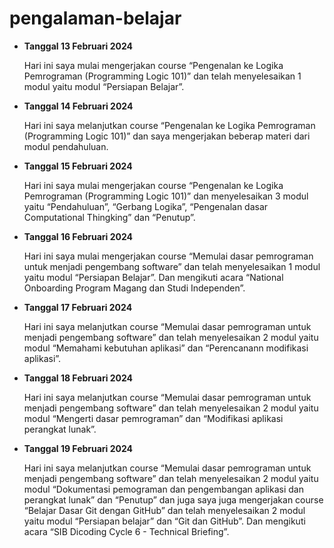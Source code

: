 # pengalaman-belajar
- **Tanggal 13 Februari 2024**
  <p> Hari ini saya mulai mengerjakan course “Pengenalan ke Logika Pemrograman (Programming Logic 101)” dan telah menyelesaikan 1 modul yaitu modul “Persiapan Belajar”.</p>

- **Tanggal 14 Februari 2024**
  <p> Hari ini saya melanjutkan course “Pengenalan ke Logika Pemrograman (Programming Logic 101)” dan saya mengerjakan beberap materi dari modul pendahuluan.</p>
 
- **Tanggal 15 Februari 2024**
  <p>Hari ini saya mulai mengerjakan course “Pengenalan ke Logika Pemrograman (Programming Logic 101)” dan menyelesaikan 3 modul yaitu “Pendahuluan”, “Gerbang Logika”, “Pengenalan dasar   Computational Thingking” dan “Penutup”.</p>
 
- **Tanggal 16 Februari 2024**
  <p>Hari ini saya mulai mengerjakan course “Memulai dasar pemrograman untuk menjadi pengembang software” dan telah menyelesaikan 1 modul yaitu modul “Persiapan Belajar”. Dan mengikuti acara “National Onboarding Program Magang dan Studi Independen”.</p>
    
- **Tanggal 17 Februari 2024**
  <p>Hari ini saya melanjutkan course “Memulai dasar pemrograman untuk menjadi pengembang software” dan telah menyelesaikan 2 modul yaitu modul “Memahami kebutuhan aplikasi” dan “Perencanann modifikasi aplikasi”.</p>
 
- **Tanggal 18 Februari 2024**
   <p> Hari ini saya melanjutkan course “Memulai dasar pemrograman untuk menjadi pengembang software” dan telah menyelesaikan 2 modul yaitu modul “Mengerti dasar pemrograman” dan “Modifikasi aplikasi perangkat lunak”.</p>
   
- **Tanggal 19 Februari 2024**
  <p>	Hari ini saya melanjutkan course “Memulai dasar pemrograman untuk menjadi pengembang software” dan telah menyelesaikan 2 modul yaitu modul “Dokumentasi pemograman dan pengembangan aplikasi dan perangkat lunak” dan “Penutup” dan juga saya juga mengerjakan course “Belajar Dasar Git dengan GitHub” dan telah menyelesaikan 2 modul yaitu modul “Persiapan belajar” dan “Git dan GitHub”. Dan mengikuti acara “SIB Dicoding Cycle 6 - Technical Briefing”.</p>

